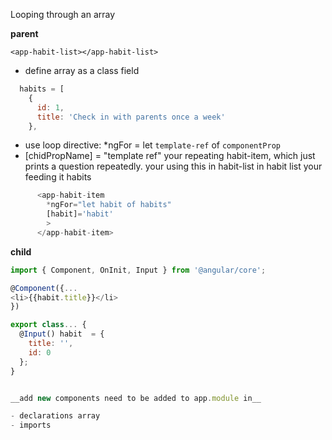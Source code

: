 
Looping through an array

__parent__

`<app-habit-list></app-habit-list>`

- define array as a class field 

```js
  habits = [
    {
      id: 1,
      title: 'Check in with parents once a week'
    },
```

- use loop directive: *ngFor = let `template-ref` of `componentProp`
- [chidPropName] = "template ref"
  your repeating habit-item, which just prints a question repeatedly.
  your using this in habit-list
  in habit list your feeding it habits

```js
      <app-habit-item 
        *ngFor="let habit of habits"
        [habit]='habit'
        >
      </app-habit-item>
```
__child__

```js
import { Component, OnInit, Input } from '@angular/core';

@Component({...
<li>{{habit.title}}</li>
})

export class... {
  @Input() habit  = {
    title: '',
    id: 0
  };
}


__add new components need to be added to app.module in__

- declarations array
- imports

